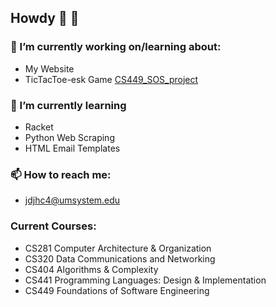 ## Howdy 👋 🤠 


### 🔭 I’m currently working on/learning about: 
- My Website  
- TicTacToe-esk Game [CS449_SOS_project](https://github.com/JacobJohnson1/CS449_SOS_project)  


### 🌱 I’m currently learning  
- Racket  
- Python Web Scraping  
- HTML Email Templates


### 📫 How to reach me:   
- jdjhc4@umsystem.edu  

### Current Courses:  

- CS281 Computer Architecture & Organization  
- CS320 Data Communications and Networking    
- CS404 Algorithms & Complexity  
- CS441 Programming Languages: Design & Implementation  
- CS449 Foundations of Software Engineering   


